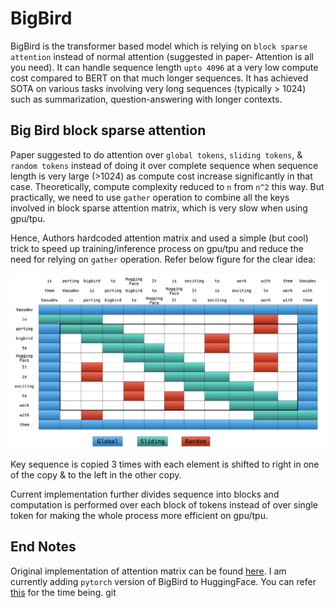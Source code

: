 # BigBird

BigBird is the transformer based model which is relying on `block sparse attention` instead of normal attention (suggested in paper- Attention is all you need). It can handle sequence length `upto 4096` at a very low compute cost compared to BERT on that much longer sequences. It has achieved SOTA on various tasks involving very long sequences (typically > 1024) such as summarization, question-answering with longer contexts.

## Big Bird block sparse attention

Paper suggested to do attention over `global tokens`, `sliding tokens`, & `random tokens` instead of doing it over complete sequence when sequence length is very large (>1024) as compute cost increase significantly in that case. Theoretically, compute complexity reduced to `n` from `n^2` this way. But practically, we need to use `gather` operation to combine all the keys involved in block sparse attention matrix, which is very slow when using gpu/tpu.

Hence, Authors hardcoded attention matrix and used a simple (but cool) trick to speed up training/inference process on gpu/tpu and reduce the need for relying on `gather` operation. Refer below figure for the clear idea:

![](assets/block_sparse.png)

Key sequence is copied 3 times with each element is shifted to right in one of the copy & to the left in the other copy.

Current implementation further divides sequence into blocks and computation is performed over each block of tokens instead of over single token for making the whole process more efficient on gpu/tpu.

## End Notes

Original implementation of attention matrix can be found [here](https://github.com/google-research/bigbird/blob/master/bigbird/core/attention.py). I am currently adding `pytorch` version of BigBird to HuggingFace. You can refer [this](https://github.com/huggingface/transformers/pull/10183) for the time being.
git